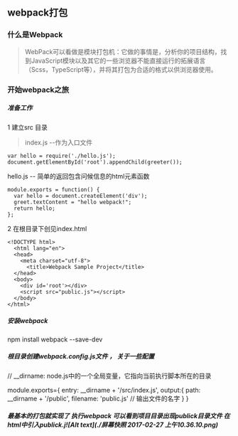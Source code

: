 ## webpack打包 
 
### 什么是Webpack
 > WebPack可以看做是模块打包机：它做的事情是，分析你的项目结构，找到JavaScript模块以及其它的一些浏览器不能直接运行的拓展语言（Scss，TypeScript等），并将其打包为合适的格式以供浏览器使用。

### 开始webpack之旅
##### 准备工作 
  1 建立src 目录   
  >index.js  --作为入口文件   

    var hello = require('./hello.js');
    document.getElementById('root').appendChild(greeter());
    
  hello.js  -- 简单的返回包含问候信息的html元素函数 
   
    module.exports = function() {
      var hello = document.createElement('div');
      greet.textContent = "hello webpack!";
      return hello;
    };
  
  2 在根目录下创见index.html  
  

    <!DOCTYPE html>
      <html lang="en">
      <head>
        <meta charset="utf-8">
          <title>Webpack Sample Project</title>
      </head>
      <body>
        <div id='root'></div>
        <script src="public.js"></script>
      </body>
    </html>
  
#####    安装webpack 
  npm install webpack --save-dev
  
##### 根目录创建webpack.config.js文件 ， 关于一些配置
  // __dirname: node.js中的一个全局变量，它指向当前执行脚本所在的目录 

  module.exports={
    entry: __dirname + '/src/index.js',
    output:{
      path: __dirname + '/public', 
    filename: 'public.js' // 输出文件的名字 
    }
    }
#####  最基本的打包就实现了  执行webpack  可以看到项目目录出现publick目录文件 在html中引入publick.j![Alt text](./屏幕快照 2017-02-27 上午10.36.10.png) 

 


